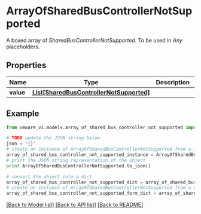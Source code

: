 # ArrayOfSharedBusControllerNotSupported

A boxed array of *SharedBusControllerNotSupported*. To be used in *Any* placeholders. 

## Properties
Name | Type | Description | Notes
------------ | ------------- | ------------- | -------------
**value** | [**List[SharedBusControllerNotSupported]**](SharedBusControllerNotSupported.md) |  | 

## Example

```python
from vmware_vi.models.array_of_shared_bus_controller_not_supported import ArrayOfSharedBusControllerNotSupported

# TODO update the JSON string below
json = "{}"
# create an instance of ArrayOfSharedBusControllerNotSupported from a JSON string
array_of_shared_bus_controller_not_supported_instance = ArrayOfSharedBusControllerNotSupported.from_json(json)
# print the JSON string representation of the object
print ArrayOfSharedBusControllerNotSupported.to_json()

# convert the object into a dict
array_of_shared_bus_controller_not_supported_dict = array_of_shared_bus_controller_not_supported_instance.to_dict()
# create an instance of ArrayOfSharedBusControllerNotSupported from a dict
array_of_shared_bus_controller_not_supported_form_dict = array_of_shared_bus_controller_not_supported.from_dict(array_of_shared_bus_controller_not_supported_dict)
```
[[Back to Model list]](../README.md#documentation-for-models) [[Back to API list]](../README.md#documentation-for-api-endpoints) [[Back to README]](../README.md)


